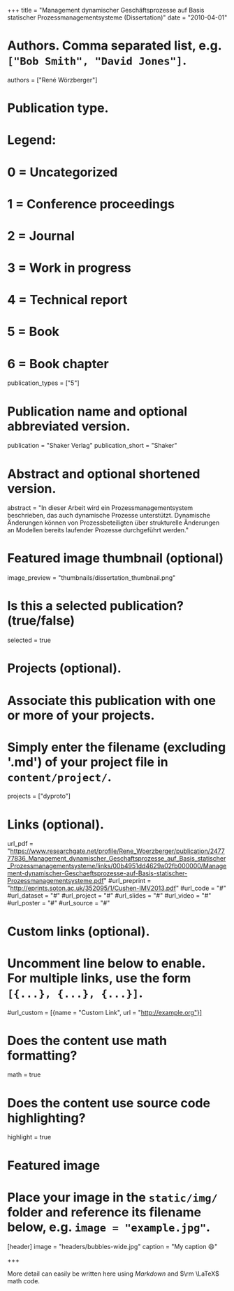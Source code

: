 +++
title = "Management dynamischer Geschäftsprozesse auf Basis statischer Prozessmanagementsysteme (Dissertation)"
date = "2010-04-01"

# Authors. Comma separated list, e.g. `["Bob Smith", "David Jones"]`.
authors = ["René Wörzberger"]

# Publication type.
# Legend:
# 0 = Uncategorized
# 1 = Conference proceedings
# 2 = Journal
# 3 = Work in progress
# 4 = Technical report
# 5 = Book
# 6 = Book chapter
publication_types = ["5"]

# Publication name and optional abbreviated version.
publication = "Shaker Verlag"
publication_short = "Shaker"

# Abstract and optional shortened version.
abstract = "In dieser Arbeit wird ein Prozessmanagementsystem beschrieben, das auch dynamische Prozesse unterstützt. Dynamische Änderungen können von Prozessbeteiligten über strukturelle Änderungen an Modellen bereits laufender Prozesse durchgeführt werden."

# Featured image thumbnail (optional)
image_preview = "thumbnails/dissertation_thumbnail.png"

# Is this a selected publication? (true/false)
selected = true

# Projects (optional).
#   Associate this publication with one or more of your projects.
#   Simply enter the filename (excluding '.md') of your project file in `content/project/`.
projects = ["dyproto"]

# Links (optional).
url_pdf = "https://www.researchgate.net/profile/Rene_Woerzberger/publication/247777836_Management_dynamischer_Geschaftsprozesse_auf_Basis_statischer_Prozessmanagementsysteme/links/00b4951dd4629a02fb000000/Management-dynamischer-Geschaeftsprozesse-auf-Basis-statischer-Prozessmanagementsysteme.pdf"
#url_preprint = "http://eprints.soton.ac.uk/352095/1/Cushen-IMV2013.pdf"
#url_code = "#"
#url_dataset = "#"
#url_project = "#"
#url_slides = "#"
#url_video = "#"
#url_poster = "#"
#url_source = "#"

# Custom links (optional).
#   Uncomment line below to enable. For multiple links, use the form `[{...}, {...}, {...}]`.
#url_custom = [{name = "Custom Link", url = "http://example.org"}]

# Does the content use math formatting?
math = true

# Does the content use source code highlighting?
highlight = true

# Featured image
# Place your image in the `static/img/` folder and reference its filename below, e.g. `image = "example.jpg"`.
[header]
image = "headers/bubbles-wide.jpg"
caption = "My caption :smile:"

+++

More detail can easily be written here using *Markdown* and $\rm \LaTeX$ math code.
